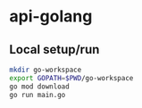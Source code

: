 # api-golang

## Local setup/run

```bash
mkdir go-workspace
export GOPATH=$PWD/go-workspace
go mod download
go run main.go
```

